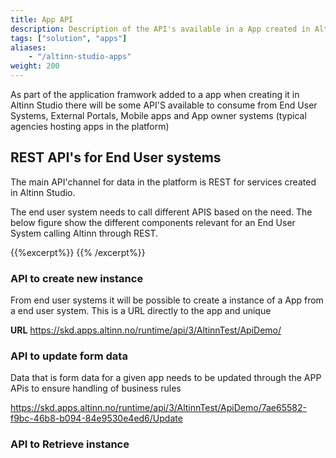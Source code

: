 ```yaml
---
title: App API
description: Description of the API's available in a App created in Altinn Studio
tags: ["solution", "apps"]
aliases:
    - "/altinn-studio-apps"
weight: 200
---
```


As part of the application framwork added to a app when creating it in Altinn Studio there will be some API'S available to consume from End User Systems, 
External Portals, Mobile apps and App owner systems (typical agencies hosting apps in the platform)

## REST API's for End User systems
The main API'channel for data in the platform is REST for services created in Altinn Studio. 

The end user system needs to call different APIS based on the need.  The below figure show the different components relevant for an End User System calling Altinn through REST.

{{%excerpt%}}
<object data="/solutions/altinn-apps/app-api/eus-rest.svg" type="image/svg+xml" style="width: 100% max-width: 1200px;"></object>
{{% /excerpt%}}


### API to create new instance  
From end user systems it will be possible to create a instance of a App from a end user system. 
This is a URL directly to the app and unique


**URL**
https://skd.apps.altinn.no/runtime/api/3/AltinnTest/ApiDemo/

### API to update form data
Data that is form data for a given app needs to be updated through the APP APis to ensure handling of business rules

https://skd.apps.altinn.no/runtime/api/3/AltinnTest/ApiDemo/7ae65582-f9bc-46b8-b094-84e9530e4ed6/Update


### API to Retrieve instance 















